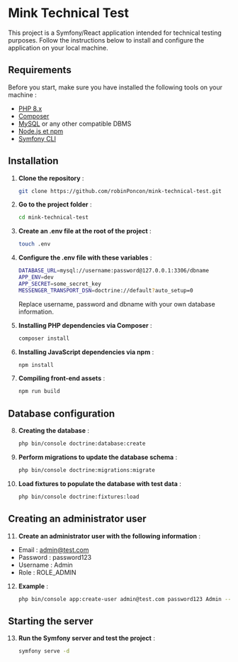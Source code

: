 # Mink Technical Test

This project is a Symfony/React application intended for technical testing purposes. Follow the instructions below to install and configure the application on your local machine.

## Requirements

Before you start, make sure you have installed the following tools on your machine :

-   [PHP 8.x](https://www.php.net/downloads.php)
-   [Composer](https://getcomposer.org/)
-   [MySQL](https://www.mysql.com/) or any other compatible DBMS
-   [Node.js et npm](https://nodejs.org/)
-   [Symfony CLI](https://symfony.com/download)

## Installation

1. **Clone the repository** :

    ```bash
    git clone https://github.com/robinPoncon/mink-technical-test.git
    ```

2. **Go to the project folder** :

    ```bash
    cd mink-technical-test
    ```

3. **Create an .env file at the root of the project** :

    ```bash
    touch .env
    ```

4. **Configure the .env file with these variables** :

    ```bash
    DATABASE_URL=mysql://username:password@127.0.0.1:3306/dbname
    APP_ENV=dev
    APP_SECRET=some_secret_key
    MESSENGER_TRANSPORT_DSN=doctrine://default?auto_setup=0
    ```

    Replace username, password and dbname with your own database information.

5. **Installing PHP dependencies via Composer** :

    ```bash
    composer install
    ```

6. **Installing JavaScript dependencies via npm** :

    ```bash
    npm install
    ```

7. **Compiling front-end assets** :

    ```bash
    npm run build
    ```

## Database configuration

8. **Creating the database** :

    ```bash
    php bin/console doctrine:database:create
    ```

9. **Perform migrations to update the database schema** :

    ```bash
    php bin/console doctrine:migrations:migrate
    ```

10. **Load fixtures to populate the database with test data** :

    ```bash
    php bin/console doctrine:fixtures:load
    ```

## Creating an administrator user

11. **Create an administrator user with the following information** :

-   Email : admin@test.com
-   Password : password123
-   Username : Admin
-   Role : ROLE_ADMIN

12. **Example** :

    ```bash
    php bin/console app:create-user admin@test.com password123 Admin --role=ROLE_ADMIN
    ```

## Starting the server

13. **Run the Symfony server and test the project** :

    ```bash
    symfony serve -d
    ```
